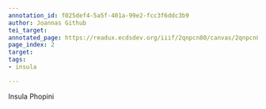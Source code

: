 ```yaml
---
annotation_id: f025def4-5a5f-401a-99e2-fcc3f6ddc3b9
author: Joannas Github
tei_target: 
annotated_page: https://readux.ecdsdev.org/iiif/2qnpcn80/canvas/2qnpcn80_00000003.jpg
page_index: 2
target: 
tags:
- insula

---
```

<p>Insula Phopini</p>